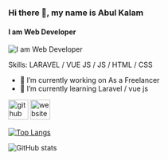 ### Hi there 👋, my name is Abul Kalam
#### I am Web Developer
![I am Web Developer](https://www.facebook.com/photo/?fbid=2465455023791407&set=a.798542293816030)


Skills: LARAVEL / VUE JS / JS / HTML / CSS

- 🔭 I’m currently working on As a Freelancer 
- 🌱 I’m currently learning Laravel / vue js 


[<img src='https://cdn.jsdelivr.net/npm/simple-icons@3.0.1/icons/github.svg' alt='github' height='40'>](https://github.com/abulkalama800)  [<img src='https://cdn.jsdelivr.net/npm/simple-icons@3.0.1/icons/icloud.svg' alt='website' height='40'>](https://kalamaf.xyz)  

[![Top Langs](https://github-readme-stats.vercel.app/api/top-langs/?username=abulkalama800)](https://github.com/anuraghazra/github-readme-stats)

![GitHub stats](https://github-readme-stats.vercel.app/api?username=abulkalama800&show_icons=true)  

